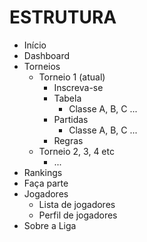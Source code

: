ESTRUTURA
=======

- Início
- Dashboard
- Torneios
  - Torneio 1 (atual)
    - Inscreva-se
    - Tabela
      - Classe A, B, C ...
    - Partidas
      - Classe A, B, C ...
    - Regras
  - Torneio 2, 3, 4 etc
    - ...
- Rankings
- Faça parte
- Jogadores
  - Lista de jogadores
  - Perfil de jogadores
- Sobre a Liga
